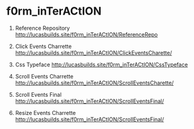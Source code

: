 # f0rm_inTerACtION

1. Reference Repository
http://lucasbuilds.site/f0rm_inTerACtION/ReferenceRepo

2. Click Events Charrette 
http://lucasbuilds.site/f0rm_inTerACtION/ClickEventsCharette/

3. Css Typeface
http://lucasbuilds.site/f0rm_inTerACtION/CssTypeface

4. Scroll Events Charrette
http://lucasbuilds.site/f0rm_inTerACtION/ScrollEventsCharette/

5. Scroll Events Final
http://lucasbuilds.site/f0rm_inTerACtION/ScrollEventsFinal/

6. Resize Events Charrette 
http://lucasbuilds.site/f0rm_inTerACtION/ScrollEventsFinal/
